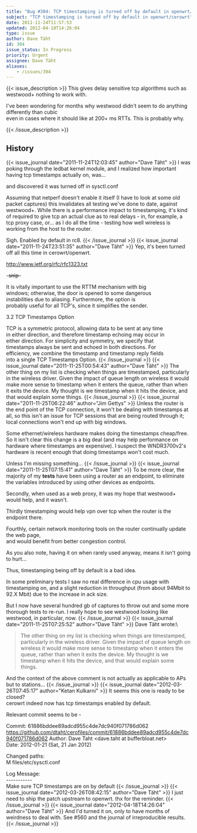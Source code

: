 ```yaml
---
title: "Bug #304: TCP timestamping is turned off by default in openwrt/cerowrt"
subject: "TCP timestamping is turned off by default in openwrt/cerowrt"
date: 2011-11-24T11:57:53
updated: 2012-04-18T14:26:04
type: issue
author: Dave Täht
id: 304
issue_status: In Progress
priority: Urgent
assignee: Dave Täht
aliases:
    - /issues/304
---
```


{{< issue_description >}}
This gives delay sensitive tcp algorithms such as westwood+ nothing to
work with.

I've been wondering for months why westwood didn't seem to do anything
differently than cubic\
even in cases where it should like at 200+ ms RTTs. This is probably
why.


{{< /issue_description >}}

## History
{{< issue_journal date="2011-11-24T12:03:45" author="Dave Täht" >}}
I was poking through the ledbat kernel module, and I realized how
important having tcp timestamps actually on, was...

and discovered it was turned off in sysctl.conf

Assuming that netperf doesn't enable it itself (I have to look at some
old packet captures) this invalidates all testing we've done to date,
against westwood+. While there is a performance impact to timestamping,
it's kind of required to give tcp an actual clue as to real delays - in,
for example, a tcp proxy case, or... as I do all the time - testing how
well wireless is working from the host to the router.

Sigh. Enabled by default in rc8.
{{< /issue_journal >}}
{{< issue_journal date="2011-11-24T23:51:35" author="Dave Täht" >}}
Yep, it's been turned off all this time in cerowrt/openwrt.

http://www.ietf.org/rfc/rfc1323.txt

-~~snip-~~

It is vitally important to use the RTTM mechanism with big\
windows; otherwise, the door is opened to some dangerous\
instabilities due to aliasing. Furthermore, the option is\
probably useful for all TCP's, since it simplifies the sender.

3.2 TCP Timestamps Option

TCP is a symmetric protocol, allowing data to be sent at any time\
in either direction, and therefore timestamp echoing may occur in\
either direction. For simplicity and symmetry, we specify that\
timestamps always be sent and echoed in both directions. For\
efficiency, we combine the timestamp and timestamp reply fields\
into a single TCP Timestamps Option.
{{< /issue_journal >}}
{{< issue_journal date="2011-11-25T00:54:43" author="Dave Täht" >}}
The other thing on my list is checking when things are timestamped,
particularly in the wireless driver. Given the impact of queue length on
wireless it would make more sense to timestamp when it enters the queue,
rather than when it exits the device. My thought is we timestamp when it
hits the device, and that would explain some things.
{{< /issue_journal >}}
{{< issue_journal date="2011-11-25T06:22:46" author="Jim Gettys" >}}
Unless the router is the end point of the TCP connection, it won't be
dealing with timestamps at all, so this isn't an issue for TCP sessions
that are being routed through it; local connections won't end up with
big windows.

Some ethernet/wireless hardware makes doing the timestamps cheap/free.
So it isn't clear this change is a big deal (and may help performance on
hardware where timestamps are expensive). I suspect the WNDR3700v2's
hardware is recent enough that doing timestamps won't cost much.

Unless I'm missing something...
{{< /issue_journal >}}
{{< issue_journal date="2011-11-25T07:15:41" author="Dave Täht" >}}
To be more clear, the majority of my **tests** have been using a router
as an endpoint, to eliminate the variables introduced by using other
devices as endpoints.

Secondly, when used as a web proxy, it was my hope that westwood+ would
help, and it wasn't.

Thirdly timestamping would help vpn over tcp when the router is the
endpoint there.

Fourthly, certain network monitoring tools on the router continually
update the web page,\
and would benefit from better congestion control.

As you also note, having it on when rarely used anyway, means it isn't
going to hurt...

Thus, timestamping being off by default is a bad idea.

In some preliminary tests I saw no real difference in cpu usage with
timestamping on, and a slight reduction in throughput (from about 94Mbit
to 92.X Mbit) due to the increase in ack size.

But I now have several hundred gb of captures to throw out and some more
thorough tests to re-run. I really hope to see westwood looking like
westwood, in particular, now.
{{< /issue_journal >}}
{{< issue_journal date="2011-11-25T07:25:52" author="Dave Täht" >}}
Dave Täht wrote:\
> The other thing on my list is checking when things are timestamped,
particularly in the wireless driver. Given the impact of queue length on
wireless it would make more sense to timestamp when it enters the queue,
rather than when it exits the device. My thought is we timestamp when it
hits the device, and that would explain some things.

And the context of the above comment is not actually as applicable to
APs but to stations...
{{< /issue_journal >}}
{{< issue_journal date="2012-03-26T07:45:17" author="Ketan Kulkarni" >}}
It seems this one is ready to be closed?\
cerowrt indeed now has tcp timestamps enabled by default.

Relevant commit seems to be -

Commit: 61886bddee89adcd955c4de7dc940f071786d062\
https://github.com/dtaht/cerofiles/commit/61886bddee89adcd955c4de7dc940f071786d062
Author: Dave Taht <dave.taht at bufferbloat.net>\
Date: 2012-01-21 (Sat, 21 Jan 2012)

Changed paths:\
M files/etc/sysctl.conf

Log Message:\
-----------\
Make sure TCP timestamps are on by default
{{< /issue_journal >}}
{{< issue_journal date="2012-03-26T08:42:15" author="Dave Täht" >}}
I just need to ship the patch upstream to openwrt. thx for the reminder.
{{< /issue_journal >}}
{{< issue_journal date="2012-04-18T14:26:04" author="Dave Täht" >}}
And I'd turned it on, only to have months of weirdness to deal with. See
\#560 and the journal of irreproducible results.
{{< /issue_journal >}}

